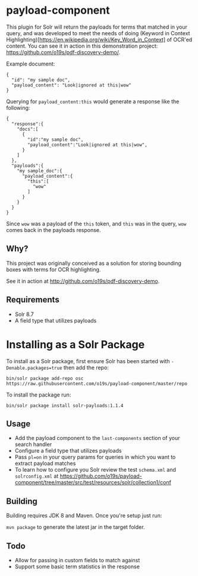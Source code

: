 # payload-component

This plugin for Solr will return the payloads for terms that matched in your query, and was developed to meet the needs of doing (Keyword in Context Highlighting)[https://en.wikipedia.org/wiki/Key_Word_in_Context] of OCR'ed content. You can see it in action in this demonstration project: https://github.com/o19s/pdf-discovery-demo/.

Example document:

```
{
  "id": "my sample doc",
  "payload_content": "Look|ignored at this|wow"
}
```

Querying for `payload_content:this` would generate a response like the following:

```
{
  "response":{
    "docs":[
      {
        "id":"my sample doc",
        "payload_content":"Look|ignored at this|wow",
      }
    ]
  },
  "payloads":{
    "my sample_doc":{
      "payload_content":{
        "this":[
          "wow"
        ]
      }
    }
  }
}     
```
Since `wow` was a payload of the `this` token, and `this` was in the query, `wow` comes back in the payloads response.

## Why?
This project was originally conceived as a solution for storing bounding boxes with terms for OCR highlighting.

See it in action at http://github.com/o19s/pdf-discovery-demo.

## Requirements
- Solr 8.7
- A field type that utilizes payloads

# Installing as a Solr Package
To install as a Solr package, first ensure Solr has been started with `-Denable.packages=true` then add the repo:

`bin/solr package add-repo osc https://raw.githubusercontent.com/o19s/payload-component/master/repo`

To install the package run:

`bin/solr package install solr-payloads:1.1.4`

## Usage
- Add the payload component to the `last-components` section of your search handler
- Configure a field type that utilizes payloads
- Pass `pl=on` in your query params for queries in which you want to extract payload matches
- To learn how to configure you Solr review the test `schema.xml` and `solrconfig.xml` at https://github.com/o19s/payload-component/tree/master/src/test/resources/solr/collection1/conf

## Building
Building requires JDK 8 and Maven.  Once you're setup just run:

`mvn package` to generate the latest jar in the target folder.

## Todo
- Allow for passing in custom fields to match against
- Support some basic term statistics in the response
